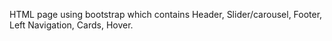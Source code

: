 HTML page using bootstrap which contains Header, Slider/carousel, Footer, Left Navigation, Cards, Hover.
